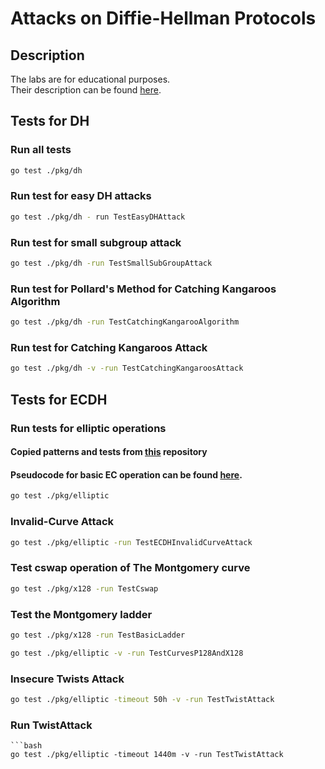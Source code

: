 # Attacks on Diffie-Hellman Protocols
## Description
The labs are for educational purposes.\
Their description can be found [here](https://gist.github.com/arkadiyt/5b33bed653ce1dc26e1df9c249d8919e).
## Tests for DH
### Run all tests
```bash
go test ./pkg/dh
```

### Run test for easy DH attacks
```bash
go test ./pkg/dh - run TestEasyDHAttack
```

### Run test for small subgroup attack
```bash
go test ./pkg/dh -run TestSmallSubGroupAttack
```

### Run test for Pollard's Method for Catching Kangaroos Algorithm
```bash
go test ./pkg/dh -run TestCatchingKangarooAlgorithm
```

[comment]: <> (### Run test for Catching Kangaroos Attack in quick mode)

[comment]: <> (#### In this case we truncate the Bobs private key, a border&#40;right one&#41; of indexes in kangaroo algorithm to uint64Max. )

[comment]: <> (```bash)

[comment]: <> (go test ./pkg/dh -run TestCatchingKangaroosAttackQuick)

[comment]: <> (```)

### Run test for Catching Kangaroos Attack
```bash
go test ./pkg/dh -v -run TestCatchingKangaroosAttack
```

## Tests for ECDH
### Run tests for elliptic operations
#### Copied patterns and tests from [this](https://github.com/dnkolegov/dhpals/tree/master/elliptic) repository
#### Pseudocode for basic EC operation can be found [here](https://en.wikipedia.org/wiki/Elliptic_curve_point_multiplication).
```bash
go test ./pkg/elliptic
```

### Invalid-Curve Attack
```bash
go test ./pkg/elliptic -run TestECDHInvalidCurveAttack
```

### Test cswap operation of The Montgomery curve
```bash
go test ./pkg/x128 -run TestCswap
```

### Test the Montgomery ladder
```bash
go test ./pkg/x128 -run TestBasicLadder
```
```bash
go test ./pkg/elliptic -v -run TestCurvesP128AndX128 
```
### Insecure Twists Attack

```bash
go test ./pkg/elliptic -timeout 50h -v -run TestTwistAttack
```


### Run TwistAttack
```
```bash
go test ./pkg/elliptic -timeout 1440m -v -run TestTwistAttack 
```